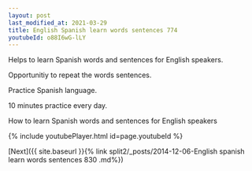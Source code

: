 ```yaml
---
layout: post
last_modified_at: 2021-03-29
title: English Spanish learn words sentences 774 
youtubeId: o88I6wG-lLY
---
```

 
 
Helps to learn Spanish words and sentences for English speakers.

Opportunitiy to repeat the words sentences. 

Practice Spanish language. 
 
10 minutes practice every day. 
 
How to learn Spanish words and sentences for English speakers 
 
{% include youtubePlayer.html id=page.youtubeId %}
 
 
[Next]({{ site.baseurl }}{% link  split2/_posts/2014-12-06-English spanish learn words sentences 830 .md%})
 
